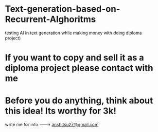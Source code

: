 # Text-generation-based-on-Recurrent-Alghoritms
testing AI in text generation while making money with doing diploma project)

# If you want to copy and sell it as a diploma project please contact with me
# Before you do anything, think about this idea! Its worthy for 3k!
write me for info --->  anshitsu27@gmail.com
